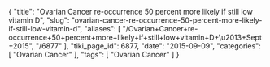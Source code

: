 {
    "title": "Ovarian Cancer re-occurrence 50 percent more likely if still low vitamin D",
    "slug": "ovarian-cancer-re-occurrence-50-percent-more-likely-if-still-low-vitamin-d",
    "aliases": [
        "/Ovarian+Cancer+re-occurrence+50+percent+more+likely+if+still+low+vitamin+D+\u2013+Sept+2015",
        "/6877"
    ],
    "tiki_page_id": 6877,
    "date": "2015-09-09",
    "categories": [
        "Ovarian Cancer"
    ],
    "tags": [
        "Ovarian Cancer"
    ]
}